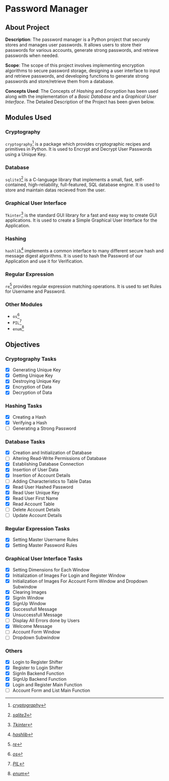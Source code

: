 # **Password Manager**

## About Project

**Description**: The password manager is a Python project that securely stores and manages user passwords. It allows users to store their passwords for various accounts, generate strong passwords, and retrieve passwords when needed.

**Scope**: The scope of this project involves implementing encryption algorithms to secure password storage, designing a user interface to input and retrieve passwords, and developing functions to generate strong passwords and store/retrieve them from a database.

**Concepts Used**: The Concepts of *Hashing* and *Encryption* has been used along with the implementation of a *Basic Database* and a *Graphical User Interface*. The Detailed Description of the Project has been given below.

## Modules Used

### Cryptography

`cryptography`[^doc_cryptography] is a package which provides cryptographic recipes and primitives in Python. It is used to Encrypt and Decrypt User Passwords using a Unique Key.

### Database

`sqlite3`[^doc_sqlite3] is a C-language library that implements a small, fast, self-contained, high-reliability, full-featured, SQL database engine. It is used to store and maintain datas recieved from the user.

### Graphical User Interface

`Tkinter`[^doc_Tkinter] is the standard GUI library for a fast and easy way to create GUI applications. It is used to create a Simple Graphical User Interface for the Application.

### Hashing

`hashlib`[^doc_hashlib] implements a common interface to many different secure hash and message digest algorithms. It is used to hash the Password of our Application and use it for Verification.

### Regular Expression

`re`[^doc_re]  provides regular expression matching operations. It is used to set Rules for Username and Password.

### Other Modules

- `os`[^doc_os]
- `PIL`[^doc_PIL]
- `enum`[^doc_enum]

## Objectives

### Cryptography Tasks

- [x] Generating Unique Key
- [x] Getting Unique Key
- [x] Destroying Unique Key
- [x] Encryption of Data
- [x] Decryption of Data

### Hashing Tasks

- [x] Creating a Hash
- [x] Verifying a Hash
- [ ] Generating a Strong Password

### Database Tasks

- [x] Creation and Initialization of Database
- [ ] Altering Read-Write Permissions of Database
- [x] Establishing Database Connection
- [x] Insertion of User Data
- [x] Insertion of Account Details
- [ ] Adding Characteristics to Table Datas
- [x] Read User Hashed Password
- [x] Read User Unique Key
- [x] Read User First Name
- [x] Read Account Table
- [ ] Delete Account Details
- [ ] Update Account Details

### Regular Expression Tasks

- [x] Setting Master Username Rules
- [x] Setting Master Password Rules

### Graphical User Interface Tasks

- [x] Setting Dimensions for Each Window
- [x] Initialization of Images For Login and Register Window
- [x] Initialization of Images For Account Form Window and Dropdown Subwindow
- [x] Clearing Images
- [x] SignIn Window
- [x] SignUp Window
- [x] Successfull Message
- [x] Unsuccessfull Message
- [ ] Display All Errors done by Users
- [x] Welcome Message
- [ ] Account Form Window
- [ ] Dropdown Subwindow

### Others

- [x] Login to Register Shifter
- [x] Register to Login Shifter
- [x] SignIn Backend Function
- [x] SignUp Backend Function
- [x] Login and Register Main Function
- [ ] Account Form and List Main Function

[^doc_cryptography]: [*cryptography*](https://cryptography.io/en/latest/)
[^doc_sqlite3]: [*sqlite3*](https://docs.python.org/3/library/sqlite3.html)
[^doc_Tkinter]: [*Tkinter*](https://docs.python.org/3/library/tkinter.html)
[^doc_hashlib]: [*hashlib*](https://docs.python.org/3/library/hashlib.html#)
[^doc_re]: [*re*](https://docs.python.org/3/library/re.html)
[^doc_os]: [*os*](https://docs.python.org/3/library/os.html)
[^doc_PIL]: [*PIL*](https://pypi.org/project/Pillow/)
[^doc_enum]: [*enum*](https://docs.python.org/3/library/enum.html)

